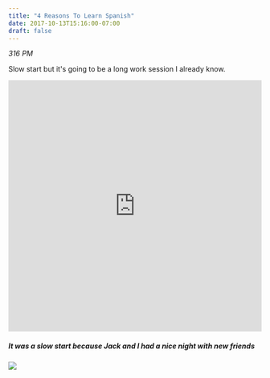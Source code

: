 ```yaml
---
title: "4 Reasons To Learn Spanish"
date: 2017-10-13T15:16:00-07:00
draft: false
---
```



*316 PM*

Slow start but it's going to be a long work session I already know.

<iframe width="100%" height="500" scrolling="no" frameborder="no" src="https://w.soundcloud.com/player/?url=https%3A//api.soundcloud.com/tracks/347203840%3Fsecret_token%3Ds-wMIr6&amp;color=%23ff5500&amp;auto_play=false&amp;hide_related=false&amp;show_comments=true&amp;show_user=true&amp;show_reposts=false&amp;show_teaser=true&amp;visual=true"></iframe>

##### It was a slow start because Jack and I had a nice night with new friends

<img src="/images/4-reasons-to-learn-spanish.jpg"/>
